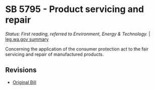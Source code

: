 # SB 5795 - Product servicing and repair
*Status: First reading, referred to Environment, Energy & Technology.* | [leg.wa.gov summary](https://app.leg.wa.gov/billsummary?BillNumber=5795&Year=2021)

Concerning the application of the consumer protection act to the fair servicing and repair of manufactured products.

## Revisions
* [Original Bill](1/)